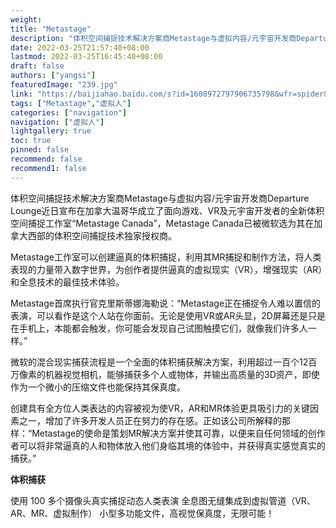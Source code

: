 ```yaml
---
weight: 
title: "Metastage"
description: "体积空间捕捉技术解决方案商Metastage与虚拟内容/元宇宙开发商Departure Lounge近日宣布在加拿大温哥华成立了面向游戏、VR及元宇宙开发者的全新体积空间捕捉工作室“Metastage Canada”，Metastage Canada已被微软选为其在加拿大西部的体积空间捕捉技术独家授权商。"
date: 2022-03-25T21:57:40+08:00
lastmod: 2022-03-25T16:45:40+08:00
draft: false
authors: ["yangsi"]
featuredImage: "239.jpg"
link: "https://baijiahao.baidu.com/s?id=1608972797906735798&wfr=spider&for=pc"
tags: ["Metastage","虚拟人"]
categories: ["navigation"]
navigation: ["虚拟人"]
lightgallery: true
toc: true
pinned: false
recommend: false
recommend1: false
---
```


体积空间捕捉技术解决方案商Metastage与虚拟内容/元宇宙开发商Departure Lounge近日宣布在加拿大温哥华成立了面向游戏、VR及元宇宙开发者的全新体积空间捕捉工作室“Metastage Canada”，Metastage Canada已被微软选为其在加拿大西部的体积空间捕捉技术独家授权商。

Metastage工作室可以创建逼真的体积捕捉，利用其MR捕捉和制作方法，将人类表现的力量带入数字世界，为创作者提供逼真的虚拟现实（VR），增强现实（AR）和全息技术的最佳技术体验。

Metastage首席执行官克里斯蒂娜海勒说：“Metastage正在捕捉令人难以置信的表演，可以看作是这个人站在你面前。无论是使用VR或AR头显，2D屏幕还是只是在手机上，本能都会触发，你可能会发现自己试图触摸它们，就像我们许多人一样。”

微软的混合现实捕获流程是一个全面的体积捕获解决方案，利用超过一百个12百万像素的机器视觉相机，能够捕获多个人或物体，并输出高质量的3D资产，即使作为一个微小的压缩文件也能保持其保真度。

创建具有全方位人类表达的内容被视为使VR，AR和MR体验更具吸引力的关键因素之一，增加了许多开发人员正在努力的存在感。正如该公司所解释的那样：“Metastage的使命是策划MR解决方案并使其可靠，以便来自任何领域的创作者可以将非常逼真的人和物体放入他们身临其境的体验中，并获得真实感觉真实的捕获。”

**体积捕获**

使用 100 多个摄像头真实捕捉动态人类表演
全息图无缝集成到虚拟管道（VR、AR、MR、虚拟制作）
小型多功能文件，高视觉保真度，无限可能！

